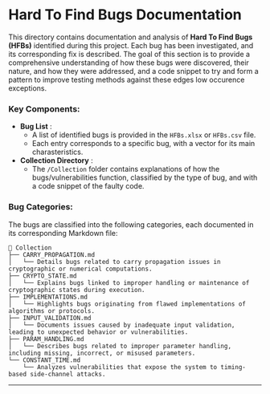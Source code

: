 # Hard To Find Bugs Documentation

This directory contains documentation and analysis of **Hard To Find Bugs (HFBs)** identified during this project. Each bug has been investigated, and its corresponding fix is described. The goal of this section is to provide a comprehensive understanding of how these bugs were discovered, their nature, and how they were addressed, and a code snippet to try and form a pattern to improve testing methods against these edges low occurence exceptions.

### Key Components:

* **Bug List** :
  * A list of identified bugs is provided in the `HFBs.xlsx` or `HFBs.csv` file.
  * Each entry corresponds to a specific bug, with a vector for its main charasteristics.
* **Collection Directory** :
  * The `/Collection` folder contains explanations of how the bugs/vulnerabilities function, classified by the type of bug, and with a code snippet of the faulty code.

### Bug Categories:

The bugs are classified into the following categories, each documented in its corresponding Markdown file:

```
📂 Collection
├── CARRY_PROPAGATION.md
│   └── Details bugs related to carry propagation issues in cryptographic or numerical computations.
├── CRYPTO_STATE.md
│   └── Explains bugs linked to improper handling or maintenance of cryptographic states during execution.
├── IMPLEMENTATIONS.md
│   └── Highlights bugs originating from flawed implementations of algorithms or protocols.
├── INPUT_VALIDATION.md
│   └── Documents issues caused by inadequate input validation, leading to unexpected behavior or vulnerabilities.
├── PARAM_HANDLING.md
│   └── Describes bugs related to improper parameter handling, including missing, incorrect, or misused parameters.
└── CONSTANT_TIME.md
    └── Analyzes vulnerabilities that expose the system to timing-based side-channel attacks.
```

---
